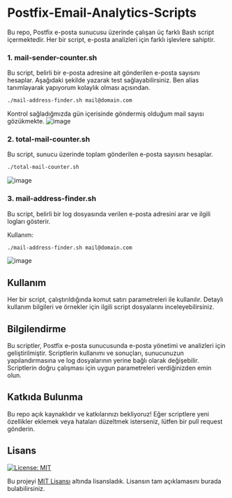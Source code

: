 # Postfix-Email-Analytics-Scripts

Bu repo, Postfix e-posta sunucusu üzerinde çalışan üç farklı Bash script içermektedir. Her bir script, e-posta analizleri için farklı işlevlere sahiptir.


### 1. mail-sender-counter.sh

Bu script, belirli bir e-posta adresine ait gönderilen e-posta sayısını hesaplar. Aşağıdaki şekilde yazarak test sağlayabilirsiniz. Ben alias tanımlayarak yapıyorum kolaylık olması açısından.

```bash
./mail-address-finder.sh mail@domain.com
```

Kontrol sağladığmızda gün içerisinde göndermiş olduğum mail sayısı gözükmekte.
![image](https://github.com/ugurcomptech/Postfix-Email-Analytics-Scripts/assets/133202238/e55874f9-9bba-4167-9b78-ffaeb5677c62)


### 2. total-mail-counter.sh

Bu script, sunucu üzerinde toplam gönderilen e-posta sayısını hesaplar.

```bash
./total-mail-counter.sh
```

![image](https://github.com/ugurcomptech/Postfix-Email-Analytics-Scripts/assets/133202238/15b7a03e-4551-4a13-a831-5caa03860ebb)

### 3. mail-address-finder.sh

Bu script, belirli bir log dosyasında verilen e-posta adresini arar ve ilgili logları gösterir.

Kullanım:
```bash
./mail-address-finder.sh mail@domain.com
```

![image](https://github.com/ugurcomptech/Postfix-Email-Analytics-Scripts/assets/133202238/7045418c-767e-4161-a398-325000e8c7bb)



## Kullanım
Her bir script, çalıştırıldığında komut satırı parametreleri ile kullanılır. Detaylı kullanım bilgileri ve örnekler için ilgili script dosyalarını inceleyebilirsiniz.

## Bilgilendirme
Bu scriptler, Postfix e-posta sunucusunda e-posta yönetimi ve analizleri için geliştirilmiştir. Scriptlerin kullanımı ve sonuçları, sunucunuzun yapılandırmasına ve log dosyalarının yerine bağlı olarak değişebilir. Scriptlerin doğru çalışması için uygun parametreleri verdiğinizden emin olun.

## Katkıda Bulunma
Bu repo açık kaynaklıdır ve katkılarınızı bekliyoruz! Eğer scriptlere yeni özellikler eklemek veya hataları düzeltmek isterseniz, lütfen bir pull request gönderin.


## Lisans

[![License: MIT](https://img.shields.io/badge/License-MIT-yellow.svg)](https://opensource.org/licenses/MIT)

Bu projeyi [MIT Lisansı](https://opensource.org/licenses/MIT) altında lisansladık. Lisansın tam açıklamasını burada bulabilirsiniz.
